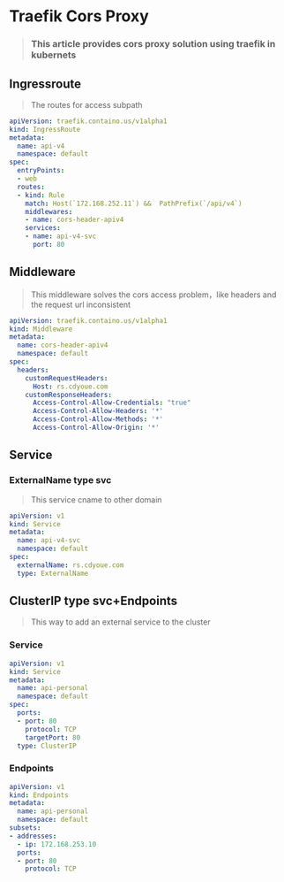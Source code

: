 # Traefik Cors Proxy

> ### This article provides cors proxy solution using traefik in kubernets

## Ingressroute

> The routes for access subpath

```yaml
apiVersion: traefik.containo.us/v1alpha1
kind: IngressRoute
metadata:
  name: api-v4
  namespace: default
spec:
  entryPoints:
  - web
  routes:
  - kind: Rule
    match: Host(`172.168.252.11`) &&  PathPrefix(`/api/v4`)
    middlewares:
    - name: cors-header-apiv4
    services:
    - name: api-v4-svc
      port: 80
```

## Middleware

> This middleware solves the cors access problem，like headers and the request url inconsistent

```yaml
apiVersion: traefik.containo.us/v1alpha1
kind: Middleware
metadata:
  name: cors-header-apiv4
  namespace: default
spec:
  headers:
    customRequestHeaders:
      Host: rs.cdyoue.com
    customResponseHeaders:
      Access-Control-Allow-Credentials: "true"
      Access-Control-Allow-Headers: '*'
      Access-Control-Allow-Methods: '*'
      Access-Control-Allow-Origin: '*'
```

## Service

### ExternalName type svc

> This service cname to other domain 

```yaml
apiVersion: v1
kind: Service
metadata:
  name: api-v4-svc
  namespace: default
spec:
  externalName: rs.cdyoue.com
  type: ExternalName
```

## ClusterIP type svc+Endpoints

> This way to add an external service to the cluster 

### Service

```yaml
apiVersion: v1
kind: Service
metadata:
  name: api-personal
  namespace: default
spec:
  ports:
  - port: 80
    protocol: TCP
    targetPort: 80
  type: ClusterIP
```

### Endpoints

```yaml
apiVersion: v1
kind: Endpoints
metadata:
  name: api-personal
  namespace: default
subsets:
- addresses:
  - ip: 172.168.253.10
  ports:
  - port: 80
    protocol: TCP
```

